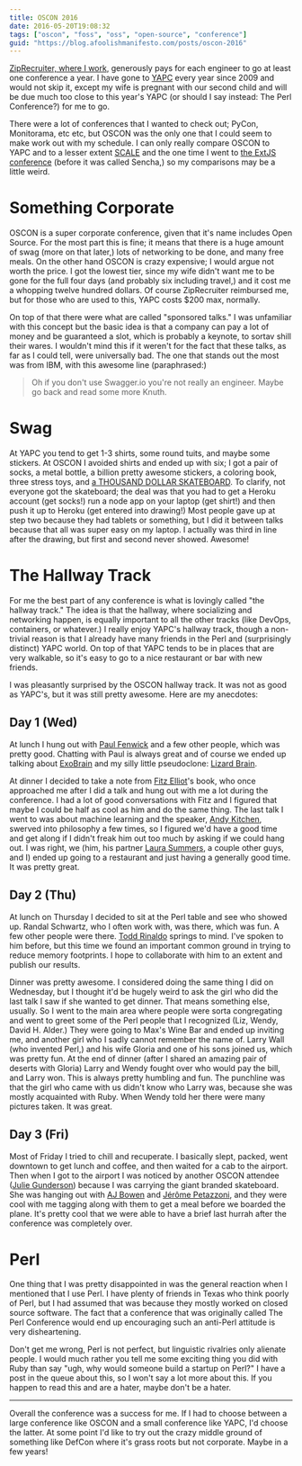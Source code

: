 ```yaml
---
title: OSCON 2016
date: 2016-05-20T19:08:32
tags: ["oscon", "foss", "oss", "open-source", "conference"]
guid: "https://blog.afoolishmanifesto.com/posts/oscon-2016"
---
```

[ZipRecruiter, where I work,](https://www.ziprecruiter.com/) generously pays for
each engineer to go at least one conference a year.  I have gone to
[YAPC](http://www.yapcna.org/)
every year since 2009 and would not skip it, except my wife is pregnant with our
second child and will be due much too close to this year's YAPC (or should I say
instead: The Perl Conference?) for me to go.

There were a lot of conferences that I wanted to check out; PyCon, Monitorama,
etc etc, but OSCON was the only one that I could seem to make work out with my
schedule.  I can only really compare OSCON to YAPC and to a lesser extent
[SCALE](https://www.socallinuxexpo.org/) and the one time I went to [the
ExtJS](https://blog.afoolishmanifesto.com/posts/ext-conference-day-1/)
[conference](https://blog.afoolishmanifesto.com/posts/ext-conference-day-2/)
(before it was called Sencha,) so my comparisons may be a little weird.

# Something Corporate

OSCON is a super corporate conference, given that it's name includes Open
Source.  For the most part this is fine; it means that there is a huge amount of
swag (more on that later,) lots of networking to be done, and many free meals.
On the other hand OSCON is crazy expensive; I would argue not worth the price.
I got the lowest tier, since my wife didn't want me to be gone for the full four
days (and probably six including travel,) and it cost me a whopping twelve
hundred dollars.  Of course ZipRecruiter reimbursed me, but for those who are
used to this, YAPC costs $200 max, normally.

On top of that there were what are called "sponsored talks."  I was unfamiliar
with this concept but the basic idea is that a company can pay a lot of money
and be guaranteed a slot, which is probably a keynote, to sortav shill their
wares.  I wouldn't mind this if it weren't for the fact that these talks, as far
as I could tell, were universally bad.  The one that stands out the most was
from IBM, with this awesome line (paraphrased:)

> Oh if you don't use Swagger.io you're not really an engineer.  Maybe go back and
> read some more Knuth.

# Swag

At YAPC you tend to get 1-3 shirts, some round tuits, and maybe some stickers.
At OSCON I avoided shirts and ended up with six; I got a pair of socks, a metal
bottle, a billion pretty awesome stickers, a coloring book, three stress toys,
and [a THOUSAND DOLLAR
SKATEBOARD](https://twitter.com/frioux/status/733405365811847168).  To clarify,
not everyone got the skateboard; the deal was that you had to get a Heroku
account (get socks!) run a node app on your laptop (get shirt!) and then push it
up to Heroku (get entered into drawing!)  Most people gave up at step two
because they had tablets or something, but I did it between talks because that
all was super easy on my laptop.  I actually was third in line after the
drawing, but first and second never showed.  Awesome!

# The Hallway Track

For me the best part of any conference is what is lovingly called "the hallway
track."  The idea is that the hallway, where socializing and networking happen,
is equally important to all the other tracks (like DevOps, containers, or
whatever.)  I really enjoy YAPC's hallway track, though a non-trivial reason is
that I already have many friends in the Perl and (surprisingly distinct) YAPC
world.  On top of that YAPC tends to be in places that are very walkable, so
it's easy to go to a nice restaurant or bar with new friends.

I was pleasantly surprised by the OSCON hallway track.  It was not as good as
YAPC's, but it was still pretty awesome.  Here are my anecdotes:

## Day 1 (Wed)

At lunch I hung out with [Paul Fenwick](http://pjf.id.au/) and a few other
people, which was pretty good.  Chatting with Paul is always great and of course
we ended up talking about [ExoBrain](https://github.com/pjf/exobrain) and my
silly little pseudoclone: [Lizard
Brain](https://github.com/frioux/Lizard-Brain).

At dinner I decided to take a note from [Fitz
Elliot](https://metacpan.org/author/FELLIOTT)'s book, who once approached me
after I did a talk and hung out with me a lot during the conference.  I had a
lot of good conversations with Fitz and I figured that maybe I could be half as
cool as him and do the same thing.  The last talk I went to was about machine
learning and the speaker, [Andy Kitchen](http://andy.kitchen/), swerved into
philosophy a few times, so I figured we'd have a good time and get along if I
didn't freak him out too much by asking if we could hang out.  I was right, we
(him, his partner [Laura Summers](http://www.summersview.com.au/), a couple
other guys, and I) ended up going to a restaurant and just having a generally
good time.  It was pretty great.

## Day 2 (Thu)

At lunch on Thursday I decided to sit at the Perl table and see who showed up.
Randal Schwartz, who I often work with, was there, which was fun.  A few other
people were there.  [Todd
Rinaldo](https://plus.google.com/u/0/+ToddRinaldo/posts) springs to mind.  I've
spoken to him before, but this time we found an important common ground in
trying to reduce memory footprints.  I hope to collaborate with him to an extent
and publish our results.

Dinner was pretty awesome.  I considered doing the same thing I did on
Wednesday, but I thought it'd be hugely weird to ask the girl who did the last
talk I saw if she wanted to get dinner.  That means something else, usually.  So
I went to the main area where people were sorta congregating and went to greet
some of the Perl people that I recognized (Liz, Wendy, David H. Alder.)  They
were going to Max's Wine Bar and ended up inviting me, and another girl who I
sadly cannot remember the name of.  Larry Wall (who invented Perl,) and his wife
Gloria and one of his sons joined us, which was pretty fun.  At the end of
dinner (after I shared an amazing pair of deserts with Gloria) Larry and Wendy
fought over who would pay the bill, and Larry won.  This is always pretty
humbling and fun.  The punchline was that the girl who came with us didn't know
who Larry was, because she was mostly acquainted with Ruby.  When Wendy told her
there were many pictures taken.  It was great.

## Day 3 (Fri)

Most of Friday I tried to chill and recuperate.  I basically slept, packed, went
downtown to get lunch and coffee, and then waited for a cab to the airport.
Then when I got to the airport I was noticed by another OSCON attendee ([Julie
Gunderson](https://twitter.com/julie_gund)) because I was carrying the giant
branded skateboard. She was hanging out with [AJ
Bowen](https://twitter.com/s0ulshake) and [Jérôme
Petazzoni](https://twitter.com/jpetazzo), and they were cool with me tagging
along with them to get a meal before we boarded the plane.  It's pretty cool
that we were able to have a brief last hurrah after the conference was
completely over.

# Perl

One thing that I was pretty disappointed in was the general reaction when I
mentioned that I use Perl.  I have plenty of friends in Texas who think poorly
of Perl, but I had assumed that was because they mostly worked on closed source
software.  The fact that a conference that was originally called The Perl
Conference would end up encouraging such an anti-Perl attitude is very
disheartening.

Don't get me wrong, Perl is not perfect, but linguistic rivalries only alienate
people.  I would much rather you tell me some exciting thing you did with Ruby
than say "ugh, why would someone build a startup on Perl?"  I have a post in the
queue about this, so I won't say a lot more about this.  If you happen to read
this and are a hater, maybe don't be a hater.

---

Overall the conference was a success for me.  If I had to choose between a large
conference like OSCON and a small conference like YAPC, I'd choose the latter.
At some point I'd like to try out the crazy middle ground of something like
DefCon where it's grass roots but not corporate.  Maybe in a few years!
